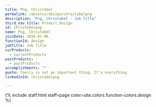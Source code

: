 ```yaml
---
title: Png, Christabel
permalink: /aboutus/design/christabelpng
description: "Png, Christabel - Job Title"
third_nav_title: Product Design
id: christabelpng
name: Png, Christabel
joinDate: 2020-01-06
functionId: design
jobTitle: Job Title
curProducts:
  - currentProducts
pastProducts:
  - pastProducts
accomplishments: ""
quote: Family is not an important thing. It’s everything.
linkedinId: christabelpng

---
```


{% include staff.html staff=page color=site.colors.function-colors.design %}
